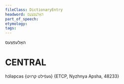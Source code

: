 ```yaml
---
fileClass: DictionaryEntry
headword: האָלעפּצעס
part_of_speech: 
etymology: 
tags: 
---
```

האָלעפּצעס

CENTRAL
========

hɔ́ləpcəs {געפֿילט קרויט} {ETCP, Nyzhnya Apsha, 48233}